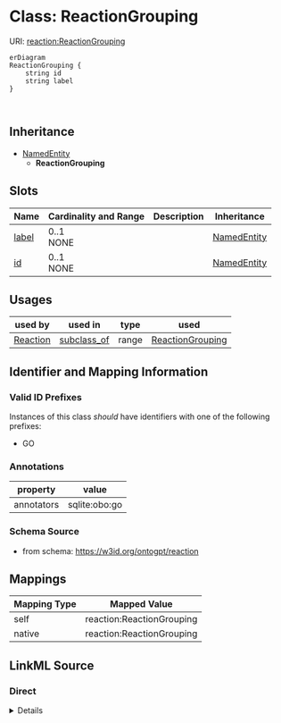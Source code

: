 # Class: ReactionGrouping



URI: [reaction:ReactionGrouping](http://w3id.org/ontogpt/reaction/ReactionGrouping)


```mermaid
erDiagram
ReactionGrouping {
    string id  
    string label  
}



```




## Inheritance
* [NamedEntity](NamedEntity.md)
    * **ReactionGrouping**



## Slots

| Name | Cardinality and Range | Description | Inheritance |
| ---  | --- | --- | --- |
| [label](label.md) | 0..1 <br/> NONE |  | [NamedEntity](NamedEntity.md) |
| [id](id.md) | 0..1 <br/> NONE |  | [NamedEntity](NamedEntity.md) |





## Usages

| used by | used in | type | used |
| ---  | --- | --- | --- |
| [Reaction](Reaction.md) | [subclass_of](subclass_of.md) | range | [ReactionGrouping](ReactionGrouping.md) |






## Identifier and Mapping Information


### Valid ID Prefixes

Instances of this class *should* have identifiers with one of the following prefixes:

* GO






### Annotations

| property | value |
| --- | --- |
| annotators | sqlite:obo:go |



### Schema Source


* from schema: https://w3id.org/ontogpt/reaction





## Mappings

| Mapping Type | Mapped Value |
| ---  | ---  |
| self | reaction:ReactionGrouping |
| native | reaction:ReactionGrouping |


## LinkML Source

<!-- TODO: investigate https://stackoverflow.com/questions/37606292/how-to-create-tabbed-code-blocks-in-mkdocs-or-sphinx -->

### Direct

<details>
```yaml
name: ReactionGrouping
id_prefixes:
- GO
annotations:
  annotators:
    tag: annotators
    value: sqlite:obo:go
from_schema: https://w3id.org/ontogpt/reaction
rank: 1000
is_a: NamedEntity

```
</details>

### Induced

<details>
```yaml
name: ReactionGrouping
id_prefixes:
- GO
annotations:
  annotators:
    tag: annotators
    value: sqlite:obo:go
from_schema: https://w3id.org/ontogpt/reaction
rank: 1000
is_a: NamedEntity
attributes:
  id:
    name: id
    annotations:
      prompt.skip:
        tag: prompt.skip
        value: 'true'
    description: A unique identifier for the named entity
    comments:
    - this is populated during the grounding and normalization step
    from_schema: http://w3id.org/ontogpt/core
    rank: 1000
    identifier: true
    alias: id
    owner: ReactionGrouping
    domain_of:
    - NamedEntity
    - Publication
    range: string
  label:
    name: label
    description: The label (name) of the named thing
    from_schema: http://w3id.org/ontogpt/core
    aliases:
    - name
    alias: label
    owner: ReactionGrouping
    domain_of:
    - Reaction
    - NamedEntity
    range: string

```
</details>